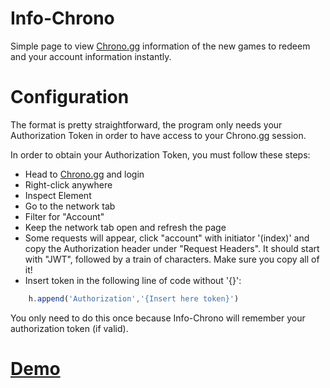 # Info-Chrono
 Simple page to view [Chrono.gg](https://www.chrono.gg/) information of the new games to redeem and your account information instantly.
# Configuration

The format is pretty straightforward, the program only needs your Authorization Token in order to have access to your Chrono.gg session.



In order to obtain your Authorization Token, you must follow these steps:

* Head to [Chrono.gg](https://www.chrono.gg/) and login
* Right-click anywhere
* Inspect Element
* Go to the network tab
* Filter for "Account"
* Keep the network tab open and refresh the page
* Some requests will appear, click "account" with initiator '(index)' and copy the Authorization header under "Request Headers". It should start with "JWT", followed by a train of characters. Make sure you copy all of it!
* Insert token in the following line of code without '{}':

```javascript
    h.append('Authorization','{Insert here token}')
```

You only need to do this once because Info-Chrono will remember your authorization token (if valid).

# [Demo](https://infochrono.netlify.com/)
